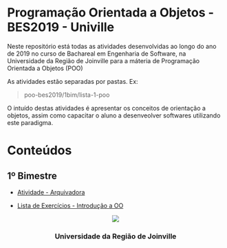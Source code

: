# Programação Orientada a Objetos - BES2019 - Univille 


Neste repositório está todas as atividades desenvolvidas ao longo do ano de 2019 no curso de Bachareal em Engenharia de Software, na 
Universidade da Região de Joinville para a máteria de Programação Orientada a Objetos (POO)

As atividades estão separadas por pastas. Ex:
> poo-bes2019/1bim/lista-1-poo

O intuído destas atividades é apresentar os conceitos de orientação a objetos, assim como capacitar o aluno a desenveolver softwares 
utilizando este paradigma. 

# Conteúdos

## 1º Bimestre

- [Atividade - Arquivadora](https://github.com/carlosmondo/POO-BES2019/tree/master/1BIM/ATV-1-Arquivadora)

- [Lista de Exercícios - Introdução a OO](https://github.com/carlosmondo/POO-BES2019/tree/master/1BIM/Lista-1-POO)

<p align="center">
  <a>
    <img src="http://python.joinville.br/img/logo-univille.png" />
  </a>
  <h3 align="center">Universidade da Região de Joinville</h3>
</p>
